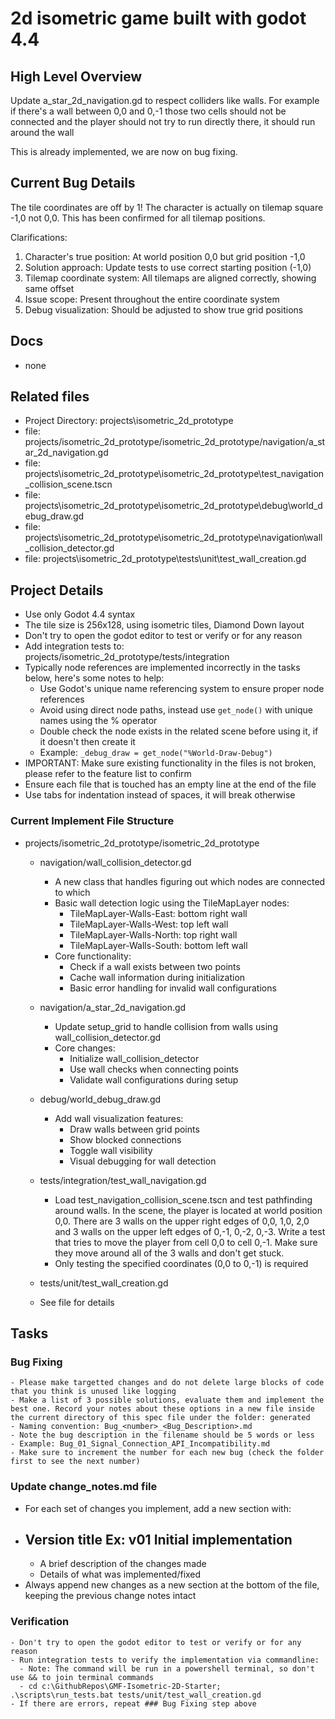 # 2d isometric game built with godot 4.4

## High Level Overview
   Update a_star_2d_navigation.gd to respect colliders like walls. For example if there's a wall between 0,0 and 0,-1 those two cells should not be connected and the player should not try to run directly there, it should run around the wall

   This is already implemented, we are now on bug fixing.

## Current Bug Details
   The tile coordinates are off by 1! The character is actually on tilemap square -1,0 not 0,0. This has been confirmed for all tilemap positions.

   Clarifications:
   1. Character's true position: At world position 0,0 but grid position -1,0
   2. Solution approach: Update tests to use correct starting position (-1,0)
   3. Tilemap coordinate system: All tilemaps are aligned correctly, showing same offset
   4. Issue scope: Present throughout the entire coordinate system
   5. Debug visualization: Should be adjusted to show true grid positions

## Docs

 - none

## Related files
 - Project Directory: projects\isometric_2d_prototype
 - file: projects/isometric_2d_prototype/isometric_2d_prototype/navigation/a_star_2d_navigation.gd
 - file: projects\isometric_2d_prototype\isometric_2d_prototype\test_navigation_collision_scene.tscn
 - file: projects\isometric_2d_prototype\isometric_2d_prototype\debug\world_debug_draw.gd
 - file: projects\isometric_2d_prototype\isometric_2d_prototype\navigation\wall_collision_detector.gd 
 - file: projects\isometric_2d_prototype\tests\unit\test_wall_creation.gd 

## Project Details
 - Use only Godot 4.4 syntax
 - The tile size is 256x128, using isometric tiles, Diamond Down layout
 - Don't try to open the godot editor to test or verify or for any reason
 - Add integration tests to: projects/isometric_2d_prototype/tests/integration
 - Typically node references are implemented incorrectly in the tasks below, here's some notes to help:
   - Use Godot's unique name referencing system to ensure proper node references
   - Avoid using direct node paths, instead use `get_node()` with unique names using the % operator
   - Double check the node exists in the related scene before using it, if it doesn't then create it
   - Example: `_debug_draw = get_node("%World-Draw-Debug")`
 - IMPORTANT: Make sure existing functionality in the files is not broken, please refer to the feature list to confirm
 - Ensure each file that is touched has an empty line at the end of the file
 - Use tabs for indentation instead of spaces, it will break otherwise

### Current Implement File Structure
- projects/isometric_2d_prototype/isometric_2d_prototype
  - navigation/wall_collision_detector.gd
    - A new class that handles figuring out which nodes are connected to which
    - Basic wall detection logic using the TileMapLayer nodes:
      - TileMapLayer-Walls-East: bottom right wall
      - TileMapLayer-Walls-West: top left wall
      - TileMapLayer-Walls-North: top right wall
      - TileMapLayer-Walls-South: bottom left wall
    - Core functionality:
      - Check if a wall exists between two points
      - Cache wall information during initialization
      - Basic error handling for invalid wall configurations
    
  - navigation/a_star_2d_navigation.gd 
    - Update setup_grid to handle collision from walls using wall_collision_detector.gd
    - Core changes:
      - Initialize wall_collision_detector
      - Use wall checks when connecting points
      - Validate wall configurations during setup
    
  - debug/world_debug_draw.gd
    - Add wall visualization features:
      - Draw walls between grid points
      - Show blocked connections
      - Toggle wall visibility
      - Visual debugging for wall detection
    
  - tests/integration/test_wall_navigation.gd
    - Load test_navigation_collision_scene.tscn and test pathfinding around walls. In the scene, the player is located at world position 0,0. There are 3 walls on the upper right edges of 0,0, 1,0, 2,0 and 3 walls on the upper left edges of 0,-1, 0,-2, 0,-3. Write a test that tries to move the player from cell 0,0 to cell 0,-1. Make sure they move around all of the 3 walls and don't get stuck.
    - Only testing the specified coordinates (0,0 to 0,-1) is required

  - tests/unit/test_wall_creation.gd
   - See file for details

## Tasks

### Bug Fixing
```
- Please make targetted changes and do not delete large blocks of code that you think is unused like logging
- Make a list of 3 possible solutions, evaluate them and implement the best one. Record your notes about these options in a new file inside the current directory of this spec file under the folder: generated
- Naming convention: Bug_<number>_<Bug_Description>.md
- Note the bug description in the filename should be 5 words or less
- Example: Bug_01_Signal_Connection_API_Incompatibility.md
- Make sure to increment the number for each new bug (check the folder first to see the next number)
```

### Update change_notes.md file
 - For each set of changes you implement, add a new section with:
  - ## Version title Ex: v01 Initial implementation
    - A brief description of the changes made
    - Details of what was implemented/fixed
 - Always append new changes as a new section at the bottom of the file, keeping the previous change notes intact

### Verification
```
- Don't try to open the godot editor to test or verify or for any reason
- Run integration tests to verify the implementation via commandline:
  - Note: The command will be run in a powershell terminal, so don't use && to join terminal commands
  - cd c:\GithubRepos\GMF-Isometric-2D-Starter; .\scripts\run_tests.bat tests/unit/test_wall_creation.gd
- If there are errors, repeat ### Bug Fixing step above
```
